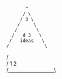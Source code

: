            ^
          / \
         / 3 \
        /     \
       /       \
      /   d 3   \
     /   ideas   \
    /             \
   /               \
  / 1             2 \
 /___________________\

